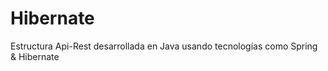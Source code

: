 # Hibernate
Estructura Api-Rest desarrollada en Java usando tecnologías como Spring &amp; Hibernate
